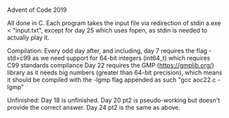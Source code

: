 Advent of Code 2019

All done in C.
Each program takes the input file via redirection of stdin a.exe < "input.txt", except for day 25 which uses fopen, as stdin is needed to actually play it.

Compilation:
Every odd day after, and including, day 7 requires the flag -std=c99 as we need support for 64-bit integers (int64_t) which requires C99 standards compliance
Day 22 requires the GMP (https://gmplib.org/) library as it needs big numbers (greater than 64-bit precision), which means it should be compiled with the -lgmp flag appended as such "gcc aoc22.c -lgmp"

Unfinished:
Day 18 is unfinished.
Day 20 pt2 is pseudo-working but doesn't provide the correct answer.
Day 24 pt2 is the same as above.
